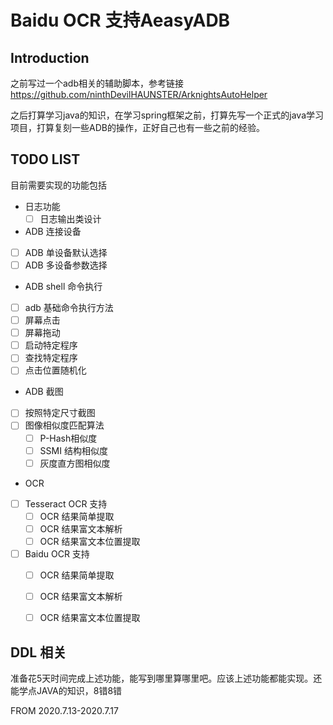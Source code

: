 # Baidu OCR 支持AeasyADB

## Introduction

之前写过一个adb相关的辅助脚本，参考链接 https://github.com/ninthDevilHAUNSTER/ArknightsAutoHelper

之后打算学习java的知识，在学习spring框架之前，打算先写一个正式的java学习项目，打算复刻一些ADB的操作，正好自己也有一些之前的经验。



## TODO LIST

目前需要实现的功能包括

- 日志功能
  - [ ] 日志输出类设计
-  ADB 连接设备
  - [ ] ADB 单设备默认选择
  - [ ] ADB 多设备参数选择
-  ADB shell 命令执行
  - [ ] adb 基础命令执行方法
  - [ ] 屏幕点击
  - [ ] 屏幕拖动
  - [ ] 启动特定程序
  - [ ] 查找特定程序
  - [ ] 点击位置随机化
-  ADB 截图
  - [ ] 按照特定尺寸截图
  - [ ] 图像相似度匹配算法
    - [ ] P-Hash相似度
    - [ ] SSMI 结构相似度
    - [ ] 灰度直方图相似度
-  OCR 
  - [ ] Tesseract OCR 支持
    - [ ] OCR 结果简单提取
    - [ ] OCR 结果富文本解析
    - [ ] OCR 结果富文本位置提取
  - [ ] Baidu OCR 支持
    - [ ] OCR 结果简单提取
    - [ ] OCR 结果富文本解析
    - [ ] OCR 结果富文本位置提取


## DDL 相关

准备花5天时间完成上述功能，能写到哪里算哪里吧。应该上述功能都能实现。还能学点JAVA的知识，8错8错

FROM 2020.7.13-2020.7.17